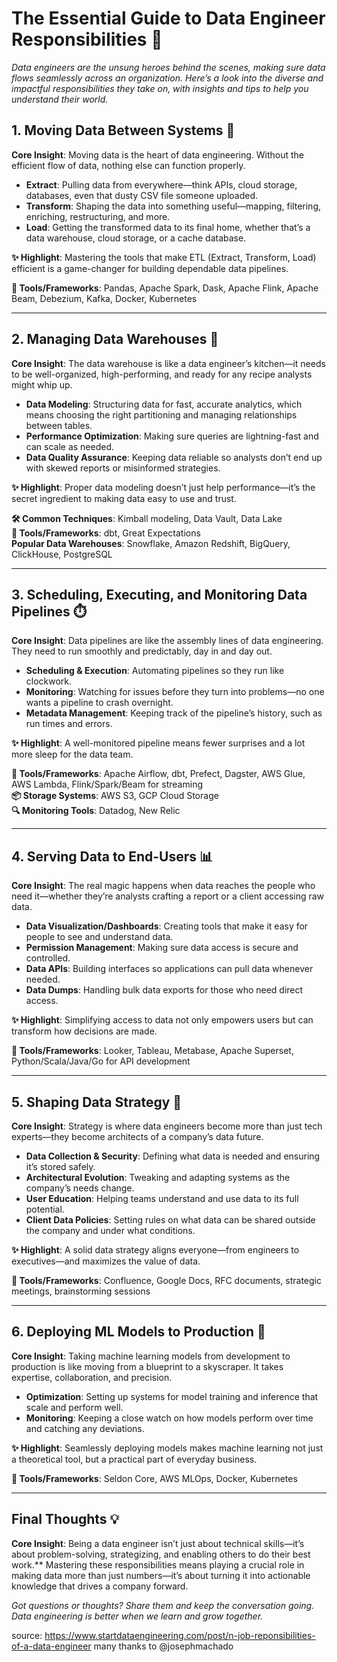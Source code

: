 # The Essential Guide to Data Engineer Responsibilities 🚀

*Data engineers are the unsung heroes behind the scenes, making sure data flows seamlessly across an organization. Here’s a look into the diverse and impactful responsibilities they take on, with insights and tips to help you understand their world.*

## 1. Moving Data Between Systems 🔄
**Core Insight**: Moving data is the heart of data engineering. Without the efficient flow of data, nothing else can function properly.

- **Extract**: Pulling data from everywhere—think APIs, cloud storage, databases, even that dusty CSV file someone uploaded.
- **Transform**: Shaping the data into something useful—mapping, filtering, enriching, restructuring, and more.
- **Load**: Getting the transformed data to its final home, whether that’s a data warehouse, cloud storage, or a cache database.

**✨ Highlight**: Mastering the tools that make ETL (Extract, Transform, Load) efficient is a game-changer for building dependable data pipelines.

**🔧 Tools/Frameworks**: Pandas, Apache Spark, Dask, Apache Flink, Apache Beam, Debezium, Kafka, Docker, Kubernetes

---

## 2. Managing Data Warehouses 🏢
**Core Insight**: The data warehouse is like a data engineer’s kitchen—it needs to be well-organized, high-performing, and ready for any recipe analysts might whip up.

- **Data Modeling**: Structuring data for fast, accurate analytics, which means choosing the right partitioning and managing relationships between tables.
- **Performance Optimization**: Making sure queries are lightning-fast and can scale as needed.
- **Data Quality Assurance**: Keeping data reliable so analysts don’t end up with skewed reports or misinformed strategies.

**✨ Highlight**: Proper data modeling doesn’t just help performance—it’s the secret ingredient to making data easy to use and trust.

**🛠️ Common Techniques**: Kimball modeling, Data Vault, Data Lake  
**🔧 Tools/Frameworks**: dbt, Great Expectations  
**Popular Data Warehouses**: Snowflake, Amazon Redshift, BigQuery, ClickHouse, PostgreSQL

---

## 3. Scheduling, Executing, and Monitoring Data Pipelines ⏱️
**Core Insight**: Data pipelines are like the assembly lines of data engineering. They need to run smoothly and predictably, day in and day out.

- **Scheduling & Execution**: Automating pipelines so they run like clockwork.
- **Monitoring**: Watching for issues before they turn into problems—no one wants a pipeline to crash overnight.
- **Metadata Management**: Keeping track of the pipeline’s history, such as run times and errors.

**✨ Highlight**: A well-monitored pipeline means fewer surprises and a lot more sleep for the data team.

**🔧 Tools/Frameworks**: Apache Airflow, dbt, Prefect, Dagster, AWS Glue, AWS Lambda, Flink/Spark/Beam for streaming  
**📦 Storage Systems**: AWS S3, GCP Cloud Storage  
**🔍 Monitoring Tools**: Datadog, New Relic

---

## 4. Serving Data to End-Users 📊
**Core Insight**: The real magic happens when data reaches the people who need it—whether they’re analysts crafting a report or a client accessing raw data.

- **Data Visualization/Dashboards**: Creating tools that make it easy for people to see and understand data.
- **Permission Management**: Making sure data access is secure and controlled.
- **Data APIs**: Building interfaces so applications can pull data whenever needed.
- **Data Dumps**: Handling bulk data exports for those who need direct access.

**✨ Highlight**: Simplifying access to data not only empowers users but can transform how decisions are made.

**🔧 Tools/Frameworks**: Looker, Tableau, Metabase, Apache Superset, Python/Scala/Java/Go for API development

---

## 5. Shaping Data Strategy 🧠
**Core Insight**: Strategy is where data engineers become more than just tech experts—they become architects of a company’s data future.

- **Data Collection & Security**: Defining what data is needed and ensuring it’s stored safely.
- **Architectural Evolution**: Tweaking and adapting systems as the company’s needs change.
- **User Education**: Helping teams understand and use data to its full potential.
- **Client Data Policies**: Setting rules on what data can be shared outside the company and under what conditions.

**✨ Highlight**: A solid data strategy aligns everyone—from engineers to executives—and maximizes the value of data.

**🔧 Tools/Frameworks**: Confluence, Google Docs, RFC documents, strategic meetings, brainstorming sessions

---

## 6. Deploying ML Models to Production 🤖
**Core Insight**: Taking machine learning models from development to production is like moving from a blueprint to a skyscraper. It takes expertise, collaboration, and precision.

- **Optimization**: Setting up systems for model training and inference that scale and perform well.
- **Monitoring**: Keeping a close watch on how models perform over time and catching any deviations.

**✨ Highlight**: Seamlessly deploying models makes machine learning not just a theoretical tool, but a practical part of everyday business.

**🔧 Tools/Frameworks**: Seldon Core, AWS MLOps, Docker, Kubernetes

---

## Final Thoughts 💡
**Core Insight**: Being a data engineer isn’t just about technical skills—it’s about problem-solving, strategizing, and enabling others to do their best work.** Mastering these responsibilities means playing a crucial role in making data more than just numbers—it’s about turning it into actionable knowledge that drives a company forward.

*Got questions or thoughts? Share them and keep the conversation going. Data engineering is better when we learn and grow together.*

source: https://www.startdataengineering.com/post/n-job-reponsibilities-of-a-data-engineer
many thanks to @josephmachado
